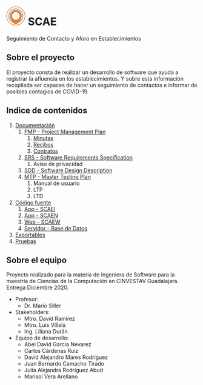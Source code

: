 # ![](images/SCAE_50x50.png) SCAE
Seguimiento de Contacto y Aforo en Establecimientos
  
## Sobre el proyecto
El proyecto consta de realizar un desarrollo de software que ayuda a registrar la afluencia en los establecimientos. Y sobre esta información recopilada ser capaces de hacer un seguimiento de contactos e informar de posibles contagios de COVID-19.


## Indice de contenidos
1. [Documentación](01_Documentacion)
   1. [PMP - Project Management Plan](01_Documentacion/PMP%20-%20Project%20Management%20Plan)
      1. [Minutas](01_Documentacion/PMP%20-%20Project%20Management%20Plan/Minutas)
      1. [Recibos](01_Documentacion/PMP%20-%20Project%20Management%20Plan/Recibos)
      1. [Contratos](01_Documentacion/PMP%20-%20Project%20Management%20Plan/Contratos)
   1. [SRS - Software Requirements Specification](http://github.com)
      1. Aviso de privacidad
   1. [SDD - Software Design Description](http://github.com)
   1. [MTP - Master Testing Plan](http://github.com)
      1. Manual de usuario
      1. LTP
      1. LTD
1. [Código fuente](02_Codigo%20fuente)
      1. [App - SCAEI](02_Codigo%20fuente/App_SCAEI)
      1. [App - SCAEN](02_Codigo%20fuente/App_SCAEN)
      1. [Web - SCAEW](02_Codigo%20fuente/Web_SCAEW)
      1. [Servidor - Base de Datos](02_Codigo%20fuente/Servidor_BD)
1. [Exportables](03_Exportables)
1. [Pruebas](04_Pruebas)

## Sobre el equipo
Proyecto realizado para la materia de Ingeniera de Software para la maestría de Ciencias de la Computación en CINVESTAV Guadalajara. Entrega Diciembre 2020.
* Profesor: 
  * Dr. Mario Siller
* Stakeholders:
  * Mtro. David Ramirez
  * Mtro. Luis Villela
  * Ing. Liliana Durán
* Equipo de desarrollo:
  * Abel David García Nevarez
  * Carlos Cárdenas Ruiz
  * David Alejandro Mares Rodríguez
  * Juan Bernardo Camacho Tirado
  * Julia Alejandra Rodríguez Abud
  * Marisol Vera Arellano

